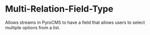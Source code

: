 Multi-Relation-Field-Type
=========================

Allows streams in PyroCMS to have a field that allows users to select multiple options from a list.
